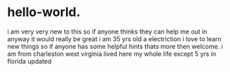 # hello-world.
i am very very new to this so if anyone thinks they can help me out in anyway it would really be great
i am 35 yrs old a electriction i love to learn new things so if anyone has some helpful hints thats more then welcome. i am from charleston west virginia lived here my whole life except 5 yrs in florida 
updated
